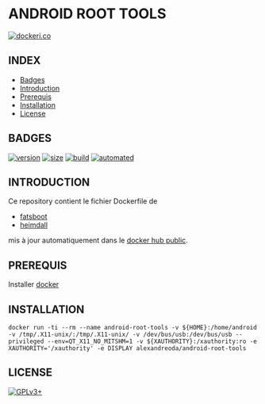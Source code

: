# ANDROID ROOT TOOLS

[![dockeri.co](https://dockeri.co/image/alexandreoda/android-root-tools)](https://hub.docker.com/r/alexandreoda/android-root-tools)


## INDEX

- [Badges](#BADGES)
- [Introduction](#INTRODUCTION)
- [Prerequis](#PREREQUIS)
- [Installation](#INSTALLATION)
- [License](#LICENSE)


## BADGES

[![version](https://images.microbadger.com/badges/version/alexandreoda/android-root-tools.svg)](https://microbadger.com/images/alexandreoda/android-root-tools)
[![size](https://images.microbadger.com/badges/image/alexandreoda/android-root-tools.svg)](https://microbadger.com/images/alexandreoda/android-root-tools")
[![build](https://img.shields.io/docker/build/alexandreoda/android-root-tools.svg)](https://hub.docker.com/r/alexandreoda/android-root-tools)
[![automated](https://img.shields.io/docker/automated/alexandreoda/android-root-tools.svg)](https://hub.docker.com/r/alexandreoda/android-root-tools)


## INTRODUCTION

Ce repository contient le fichier Dockerfile de

- [fatsboot](https://www.phonandroid.com/adb-fastboot-android-a-quoi-ca-sert-comment-telecharger.html)
- [heimdall](http://heimdall-download.com/)

mis à jour automatiquement dans le [docker hub public](https://hub.docker.com/r/alexandreoda/android-root-tools/).


## PREREQUIS

Installer [docker](https://www.docker.com)


## INSTALLATION

```
docker run -ti --rm --name android-root-tools -v ${HOME}:/home/android -v /tmp/.X11-unix/:/tmp/.X11-unix/ -v /dev/bus/usb:/dev/bus/usb --privileged --env=QT_X11_NO_MITSHM=1 -v ${XAUTHORITY}:/xauthority:ro -e XAUTHORITY='/xauthority' -e DISPLAY alexandreoda/android-root-tools
```


## LICENSE

[![GPLv3+](http://gplv3.fsf.org/gplv3-127x51.png)](https://github.com/oda-alexandre/android-root-tools/blob/master/LICENSE)
